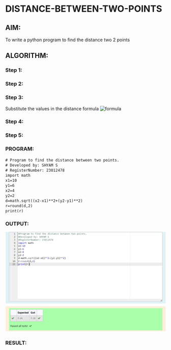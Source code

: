 # DISTANCE-BETWEEN-TWO-POINTS

## AIM:
To write a python program to find the distance two 2 points
## ALGORITHM:
### Step 1: 
### Step 2: 
### Step 3: 
Substitute the values in the distance formula  ![formula](/formula.JPG)
### Step 4: 
### Step 5: 
### PROGRAM:
```
# Program to find the distance between two points.
# Developed by: SHYAM S
# RegisterNumber: 23012478
import math
x1=10
y1=6
x2=4
y2=2
d=math.sqrt((x2-x1)**2+(y2-y1)**2)
r=round(d,2)
print(r)
```  


### OUTPUT:
![Alt text](image.png)


### RESULT:
